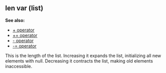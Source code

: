 ## len var (list)
**See also:**
*   [+ operator](/ref/operator/+.md) 
*   [+= operator](/ref/operator/+=.md) 
*   [- operator](/ref/operator/-.md) 
*   [-= operator](/ref/operator/-=.md) 

This is the length of the list. Increasing it expands the list,
initializing all new elements with null. Decreasing it contracts the
list, making old elements inaccessible.